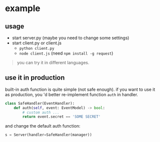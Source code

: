 # example

## usage

- start server.py (maybe you need to change some settings)
- start client.py or client.js
    - `python client.py`
    - `node client.js` (need `npm install -g request`)

> you can try it in different languages.

## use it in production

built-in auth function is quite simple (not safe enough). if you want to use it as production, you 'd better re-implement function `auth` in handler.

```python
class SafeHandler(EventHandler):
    def auth(self, event: EventModel) -> bool:
        # custom auth ...
        return event.secret == 'SOME SECRET'
```

and change the default auth function:

```python
s = Server(handler=SafeHandler(manager))
```
